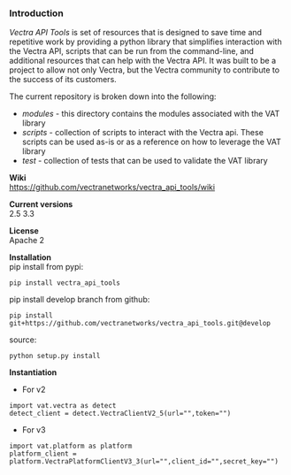 ### Introduction
_Vectra API Tools_ is set of resources that is designed to save time and repetitive work by providing a python library that simplifies interaction with the Vectra API, scripts that can be run from the command-line, and additional resources that can help with the Vectra API. It was built to be a project to allow not only Vectra, but the Vectra community to contribute to the success of its customers.

The current repository is broken down into the following:
* _modules_ - this directory contains the modules associated with the VAT library
* _scripts_ - collection of scripts to interact with the Vectra api. These scripts can be used as-is or as a reference on how to leverage the VAT library
* _test_ - collection of tests that can be used to validate the VAT library

**Wiki**  
https://github.com/vectranetworks/vectra_api_tools/wiki

**Current versions**  
2.5
3.3

**License**  
Apache 2

**Installation**  
pip install from pypi:  
```
pip install vectra_api_tools
```
pip install develop branch from github:
```
pip install git+https://github.com/vectranetworks/vectra_api_tools.git@develop
```
source:
```
python setup.py install
```

**Instantiation**
* For v2
```
import vat.vectra as detect
detect_client = detect.VectraClientV2_5(url="",token="")
```
* For v3
```
import vat.platform as platform
platform_client = platform.VectraPlatformClientV3_3(url="",client_id="",secret_key="")
```
